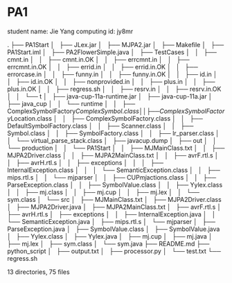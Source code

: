 # PA1
student name: Jie Yang
computing id: jy8mr

.
├── PA1Start
│   ├── JLex.jar
│   ├── MJPA2.jar
│   ├── Makefile
│   ├── PA1Start.iml
│   ├── PA2FlowerSimple.java
│   ├── TestCases
│   │   ├── cmnt.in
│   │   ├── cmnt.in.OK
│   │   ├── errcmnt.in
│   │   ├── errcmnt.in.OK
│   │   ├── errid.in
│   │   ├── errid.in.OK
│   │   ├── errorcase.in
│   │   ├── funny.in
│   │   ├── funny.in.OK
│   │   ├── id.in
│   │   ├── id.in.OK
│   │   ├── nonprovided.in
│   │   ├── plus.in
│   │   ├── plus.in.OK
│   │   ├── regress.sh
│   │   ├── resrv.in
│   │   ├── resrv.in.OK
│   │   └── t
│   ├── java-cup-11a-runtime.jar
│   ├── java-cup-11a.jar
│   ├── java_cup
│   │   └── runtime
│   │       ├── ComplexSymbolFactory$ComplexSymbol.class
│   │       ├── ComplexSymbolFactory$Location.class
│   │       ├── ComplexSymbolFactory.class
│   │       ├── DefaultSymbolFactory.class
│   │       ├── Scanner.class
│   │       ├── Symbol.class
│   │       ├── SymbolFactory.class
│   │       ├── lr_parser.class
│   │       └── virtual_parse_stack.class
│   ├── javacup.dump
│   ├── out
│   │   └── production
│   │       └── PA1Start
│   │           ├── MJMainClass.txt
│   │           ├── MJPA2Driver.class
│   │           ├── MJPA2MainClass.txt
│   │           ├── avrF.rtl.s
│   │           ├── avrH.rtl.s
│   │           ├── exceptions
│   │           │   ├── InternalException.class
│   │           │   └── SemanticException.class
│   │           ├── mips.rtl.s
│   │           └── mjparser
│   │               ├── CUP$mj$actions.class
│   │               ├── ParseException.class
│   │               ├── SymbolValue.class
│   │               ├── Yylex.class
│   │               ├── mj.class
│   │               ├── mj.cup
│   │               ├── mj.lex
│   │               └── sym.class
│   └── src
│       ├── MJMainClass.txt
│       ├── MJPA2Driver.class
│       ├── MJPA2Driver.java
│       ├── MJPA2MainClass.txt
│       ├── avrF.rtl.s
│       ├── avrH.rtl.s
│       ├── exceptions
│       │   ├── InternalException.java
│       │   └── SemanticException.java
│       ├── mips.rtl.s
│       └── mjparser
│           ├── ParseException.java
│           ├── SymbolValue.class
│           ├── SymbolValue.java
│           ├── Yylex.class
│           ├── Yylex.java
│           ├── mj.cup
│           ├── mj.java
│           ├── mj.lex
│           ├── sym.class
│           └── sym.java
├── README.md
├── python_script
│   ├── output.txt
│   ├── processor.py
│   └── test.txt
└── regress.sh

13 directories, 75 files

